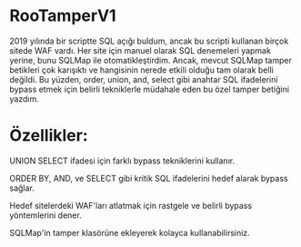 # RooTamperV1

2019 yılında bir scriptte SQL açığı buldum, ancak bu scripti kullanan birçok sitede WAF  vardı. Her site için manuel olarak SQL  denemeleri yapmak yerine, bunu SQLMap ile otomatikleştirdim. 
Ancak, mevcut SQLMap tamper betikleri çok karışıktı ve hangisinin nerede etkili olduğu tam olarak belli değildi. 
Bu yüzden, order, union, and, select gibi anahtar SQL ifadelerini bypass etmek için belirli tekniklerle müdahale eden bu özel tamper betiğini yazdım.

# Özellikler:
UNION SELECT ifadesi için farklı bypass tekniklerini kullanır.

ORDER BY, AND, ve SELECT gibi kritik SQL ifadelerini hedef alarak bypass sağlar.

Hedef sitelerdeki WAF'ları atlatmak için rastgele ve belirli bypass yöntemlerini dener.

SQLMap'in tamper klasörüne ekleyerek kolayca kullanabilirsiniz.
